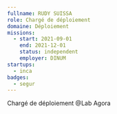 ```yaml
---
fullname: RUDY SUISSA
role: Chargé de déploiement
domaine: Déploiement
missions:
  - start: 2021-09-01
    end: 2021-12-01
    status: independent
    employer: DINUM
startups:
  - inca
badges:
  - segur
---
```


Chargé de déploiement @Lab Agora 
